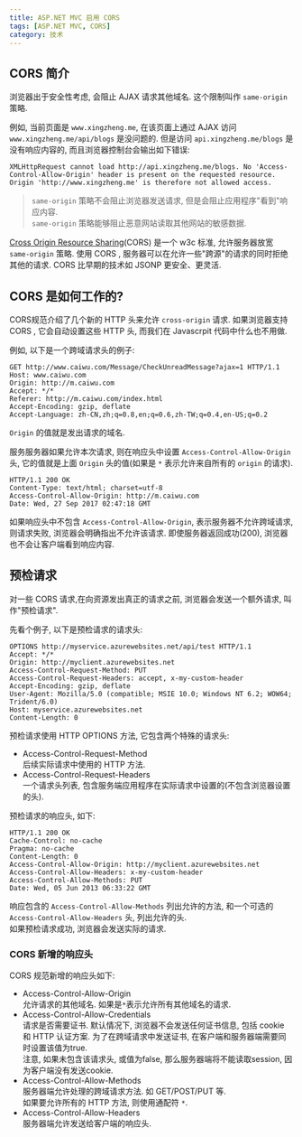 ```yaml
---
title: ASP.NET MVC 启用 CORS
tags: [ASP.NET MVC, CORS]
category: 技术
---
```


## CORS 简介

浏览器出于安全性考虑, 会阻止 AJAX 请求其他域名. 这个限制叫作 `same-origin` 策略.  
 
例如, 当前页面是 `www.xingzheng.me`, 在该页面上通过 AJAX 访问 `www.xingzheng.me/api/blogs` 是没问题的. 但是访问 `api.xingzheng.me/blogs` 是没有响应内容的, 而且浏览器控制台会输出如下错误:
```
XMLHttpRequest cannot load http://api.xingzheng.me/blogs. No 'Access-Control-Allow-Origin' header is present on the requested resource. Origin 'http://www.xingzheng.me' is therefore not allowed access.
```

>`same-origin` 策略不会阻止浏览器发送请求, 但是会阻止应用程序"看到"响应内容.  
`same-origin` 策略能够阻止恶意网站读取其他网站的敏感数据.  

<!--more-->


[Cross Origin Resource Sharing][1](CORS) 是一个 w3c 标准, 允许服务器放宽 `same-origin` 策略. 使用 CORS , 服务器可以在允许一些"跨源"的请求的同时拒绝其他的请求. CORS 比早期的技术如 JSONP 更安全、更灵活.

## CORS 是如何工作的?

CORS规范介绍了几个新的 HTTP 头来允许 `cross-origin` 请求. 如果浏览器支持 CORS , 它会自动设置这些 HTTP 头, 而我们在 Javascrpit 代码中什么也不用做.


例如, 以下是一个跨域请求头的例子:
```
GET http://www.caiwu.com/Message/CheckUnreadMessage?ajax=1 HTTP/1.1
Host: www.caiwu.com
Origin: http://m.caiwu.com
Accept: */*
Referer: http://m.caiwu.com/index.html
Accept-Encoding: gzip, deflate
Accept-Language: zh-CN,zh;q=0.8,en;q=0.6,zh-TW;q=0.4,en-US;q=0.2
```
`Origin` 的值就是发出请求的域名.

服务服务器如果允许本次请求, 则在响应头中设置 `Access-Control-Allow-Origin` 头, 它的值就是上面 `Origin` 头的值(如果是 `*` 表示允许来自所有的 `origin` 的请求).  
```
HTTP/1.1 200 OK
Content-Type: text/html; charset=utf-8
Access-Control-Allow-Origin: http://m.caiwu.com
Date: Wed, 27 Sep 2017 02:47:18 GMT
```
如果响应头中不包含 `Access-Control-Allow-Origin`, 表示服务器不允许跨域请求, 则请求失败, 浏览器会明确指出不允许该请求. 即使服务器返回成功(200), 浏览器也不会让客户端看到响应内容.  

## 预检请求
对一些 CORS 请求,在向资源发出真正的请求之前, 浏览器会发送一个额外请求, 叫作"预检请求".

先看个例子, 以下是预检请求的请求头:
```
OPTIONS http://myservice.azurewebsites.net/api/test HTTP/1.1
Accept: */*
Origin: http://myclient.azurewebsites.net
Access-Control-Request-Method: PUT
Access-Control-Request-Headers: accept, x-my-custom-header
Accept-Encoding: gzip, deflate
User-Agent: Mozilla/5.0 (compatible; MSIE 10.0; Windows NT 6.2; WOW64; Trident/6.0)
Host: myservice.azurewebsites.net
Content-Length: 0
```

预检请求使用 HTTP OPTIONS 方法, 它包含两个特殊的请求头: 
- Access-Control-Request-Method  
    后续实际请求中使用的 HTTP 方法.
- Access-Control-Request-Headers  
    一个请求头列表, 包含服务端应用程序在实际请求中设置的(不包含浏览器设置的头).

预检请求的响应头, 如下:
```
HTTP/1.1 200 OK
Cache-Control: no-cache
Pragma: no-cache
Content-Length: 0
Access-Control-Allow-Origin: http://myclient.azurewebsites.net
Access-Control-Allow-Headers: x-my-custom-header
Access-Control-Allow-Methods: PUT
Date: Wed, 05 Jun 2013 06:33:22 GMT
```
响应包含的 `Access-Control-Allow-Methods` 列出允许的方法, 和一个可选的 `Access-Control-Allow-Headers` 头, 列出允许的头.  
如果预检请求成功, 浏览器会发送实际的请求.


### CORS 新增的响应头
CORS 规范新增的响应头如下:

- Access-Control-Allow-Origin  
    允许请求的其他域名. 如果是`*`表示允许所有其他域名的请求.
- Access-Control-Allow-Credentials  
    请求是否需要证书. 默认情况下, 浏览器不会发送任何证书信息, 包括 cookie 和 HTTP 认证方案. 为了在跨域请求中发送证书, 在客户端和服务器端需要同时设置该值为true.  
    注意, 如果未包含该请求头, 或值为false, 那么服务器端将不能读取session, 因为客户端没有发送cookie.
- Access-Control-Allow-Methods  
    服务器端允许处理的跨域请求方法. 如 GET/POST/PUT 等.  
    如果要允许所有的 HTTP 方法, 则使用通配符 `*`.
- Access-Control-Allow-Headers  
    服务器端允许发送给客户端的响应头. 




[1]:http://www.w3.org/TR/cors/

